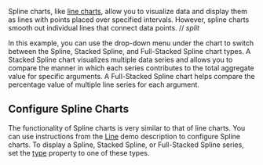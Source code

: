 Spline charts, like [line charts](/Demos/WidgetsGallery/Demo/Charts/Line/), allow you to visualize data and display them as lines with points placed over specified intervals. However, spline charts smooth out individual lines that connect data points. 
// _split_

In this example, you can use the drop-down menu under the chart to switch between the Spline, Stacked Spline, and Full-Stacked Spline chart types. A Stacked Spline chart visualizes multiple data series and allows you to compare the manner in which each series contributes to the total aggregate value for specific arguments. A Full-Stacked Spline chart helps compare the percentage value of multiple line series for each argument.

## Configure Spline Charts

The functionality of Spline charts is very similar to that of line charts. You can use instructions from the [Line](/Demos/WidgetsGallery/Demo/Charts/Line/) demo description to configure Spline charts. To display a Spline, Stacked Spline, or Full-Stacked Spline series, set the [type](/Documentation/ApiReference/UI_Components/dxChart/Configuration/#type) property to one of these types. 
